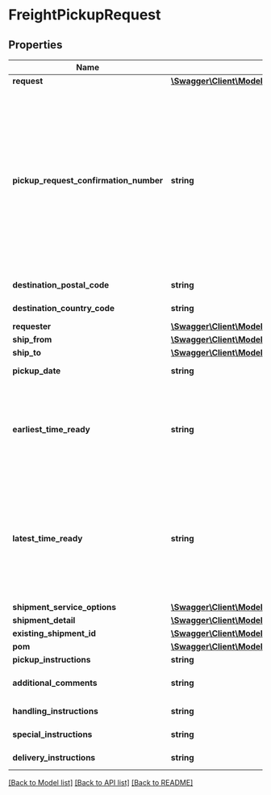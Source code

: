 # FreightPickupRequest

## Properties
Name | Type | Description | Notes
------------ | ------------- | ------------- | -------------
**request** | [**\Swagger\Client\Model\FreightPickupRequestRequest**](FreightPickupRequestRequest.md) |  | 
**pickup_request_confirmation_number** | **string** | Confirmation number of pickup ground freight shipment to modify.� Only use if requesting a pickup modification. If this element is populated, it must contain a valid confirmation number and all previously supplied populated elements in the original request must be present. | [optional] 
**destination_postal_code** | **string** | Destinations postal code. | [optional] 
**destination_country_code** | **string** | Destinations country code. | 
**requester** | [**\Swagger\Client\Model\FreightPickupRequestRequester**](FreightPickupRequestRequester.md) |  | 
**ship_from** | [**\Swagger\Client\Model\FreightPickupRequestShipFrom**](FreightPickupRequestShipFrom.md) |  | 
**ship_to** | [**\Swagger\Client\Model\FreightPickupRequestShipTo**](FreightPickupRequestShipTo.md) |  | [optional] 
**pickup_date** | **string** | Date of the Pickup.  Format:YYYYMMDD | 
**earliest_time_ready** | **string** | The earliest time a shipment is ready to be picked up. The time is on a 24 hour clock.  Format: HHMM HH &#x3D; Hour values 00 to 23 MM &#x3D; Minute values 00 to 59 | 
**latest_time_ready** | **string** | The latest time a shipment can be picked up. Can be also referred as the Closing Time for a pickup time window. The time is on a 24 hour clock.  Format: HHMM HH &#x3D; Hour values 00 to 23 MM &#x3D; Minute values 00 to 59 | 
**shipment_service_options** | [**\Swagger\Client\Model\FreightPickupRequestShipmentServiceOptions**](FreightPickupRequestShipmentServiceOptions.md) |  | [optional] 
**shipment_detail** | [**\Swagger\Client\Model\FreightPickupRequestShipmentDetail[]**](FreightPickupRequestShipmentDetail.md) |  | [optional] 
**existing_shipment_id** | [**\Swagger\Client\Model\FreightPickupRequestExistingShipmentID**](FreightPickupRequestExistingShipmentID.md) |  | [optional] 
**pom** | [**\Swagger\Client\Model\FreightPickupRequestPOM**](FreightPickupRequestPOM.md) |  | [optional] 
**pickup_instructions** | **string** | Pickup Instructions. | [optional] 
**additional_comments** | **string** | The location of the freight. Example: Loading Dock A | [optional] 
**handling_instructions** | **string** | Handling Instructions text | [optional] 
**special_instructions** | **string** | Special Instructions text | [optional] 
**delivery_instructions** | **string** | Delivery Instructions text | [optional] 

[[Back to Model list]](../../README.md#documentation-for-models) [[Back to API list]](../../README.md#documentation-for-api-endpoints) [[Back to README]](../../README.md)

